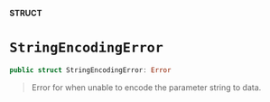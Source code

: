**STRUCT**

# `StringEncodingError`

```swift
public struct StringEncodingError: Error
```

> Error for when unable to encode the parameter string to data.
